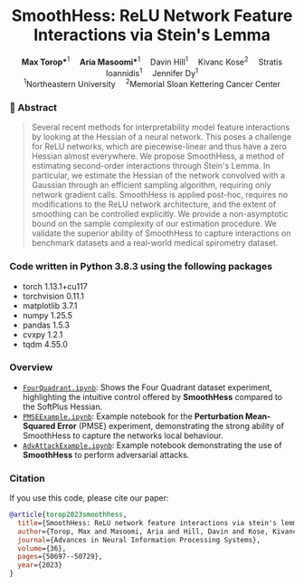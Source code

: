 <!-- # [SmoothHess: ReLU Network Feature Interactions via Stein's Lemma (NeurIPS 2023)](https://openreview.net/pdf?id=dwIeEhbaD0)

[Paper](https://proceedings.neurips.cc/paper_files/paper/2023/file/9ef5e965720193681fc8d16372ac4717-Paper-Conference.pdf) [Poster](https://neurips.cc/virtual/2023/poster/70998) [Video](https://neurips.cc/virtual/2023/poster/70998) 

[Max Torop,*](https://maxtorop.github.io/) [Aria Masoomi,*](https://scholar.google.com/citations?user=KXcX8coAAAAJ&hl=en) [Davin Hill,](https://www.davinhill.me/) [Kivanc Kose,](https://kkose.github.io/about/) [Stratis Ioannidis](https://ece.northeastern.edu/fac-ece/ioannidis/) and [Jennifer Dy](https://mllabneu.github.io/) --> 

<div align="center">

<h1>SmoothHess: ReLU Network Feature Interactions via Stein's Lemma</h1>

<div>
    <b>Max Torop*</b><sup>1</sup>&emsp;
    <b>Aria Masoomi*</b><sup>1</sup>&emsp;
    Davin Hill<sup>1</sup>&emsp;
    Kivanc Kose<sup>2</sup>&emsp;
    Stratis Ioannidis<sup>1</sup>&emsp;
    Jennifer Dy<sup>1</sup>
</div>
<div>
    <sup>1</sup>Northeastern University&emsp; 
    <sup>2</sup>Memorial Sloan Kettering Cancer Center
</div>

</div>

### 📘 Abstract

> Several recent methods for interpretability model feature interactions by looking at the Hessian of a neural network. This poses a challenge for ReLU networks, which are piecewise-linear and thus have a zero Hessian almost everywhere. We propose SmoothHess, a method of estimating second-order interactions through Stein's Lemma. In particular, we estimate the Hessian of the network convolved with a Gaussian through an efficient sampling algorithm, requiring only network gradient calls. SmoothHess is applied post-hoc, requires no modifications to the ReLU network architecture, and the extent of smoothing can be controlled explicitly. We provide a non-asymptotic bound on the sample complexity of our estimation procedure. We validate the superior ability of SmoothHess to capture interactions on benchmark datasets and a real-world medical spirometry dataset.


### Code written in Python 3.8.3 using the following packages
- torch 1.13.1+cu117
- torchvision 0.11.1
- matplotlib 3.7.1
- numpy 1.25.5
- pandas 1.5.3
- cvxpy 1.2.1
- tqdm 4.55.0

### Overview

- [`FourQuadrant.ipynb`](./FourQuadrant.ipynb): Shows the Four Quadrant dataset experiment, highlighting the intuitive control offered by **SmoothHess** compared to the SoftPlus Hessian.
- [`PMSEExample.ipynb`](./PMSEExample.ipynb): Example notebook for the **Perturbation Mean-Squared Error** (PMSE) experiment, demonstrating the strong ability of SmoothHess to capture the networks local behaviour.
- [`AdvAttackExample.ipynb`](./AdvAttackExample.ipynb): Example notebook demonstrating the use of **SmoothHess** to perform adversarial attacks.


### Citation
If you use this code, please cite our paper:

```bibtex
@article{torop2023smoothhess,
  title={SmoothHess: ReLU network feature interactions via stein's lemma},
  author={Torop, Max and Masoomi, Aria and Hill, Davin and Kose, Kivanc and Ioannidis, Stratis and Dy, Jennifer},
  journal={Advances in Neural Information Processing Systems},
  volume={36},
  pages={50697--50729},
  year={2023}
}

